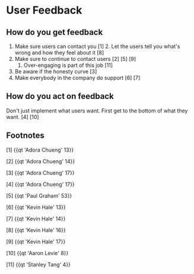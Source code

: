 # User Feedback

## How do you get  feedback

1. Make sure users can contact you [1]
	2. Let the users tell you what's wrong and how they feel about it [8]
2. Make sure to continue to contact users [2] [5] [9]
	1. Over-engaging is part of this job [11]
3. Be aware if the honesty curve [3]
4. Make everybody in the company do support [6] [7]

## How do you act on feedback

Don't just implement what users want. First get to the bottom of what they want. [4] [10]

## Footnotes

[1] {{qt 'Adora Chueng' 13}}

[2] {{qt 'Adora Chueng' 14}}

[3] {{qt 'Adora Chueng' 17}}

[4] {{qt 'Adora Chueng' 17}}

[5] {{qt 'Paul Graham' 53}}

[6] {{qt 'Kevin Hale' 13}}

[7] {{qt 'Kevin Hale' 14}}

[8] {{qt 'Kevin Hale' 16}}

[9] {{qt 'Kevin Hale' 17}}

[10] {{qt 'Aaron Levie' 8}}

[11] {{qt 'Stanley Tang' 4}}